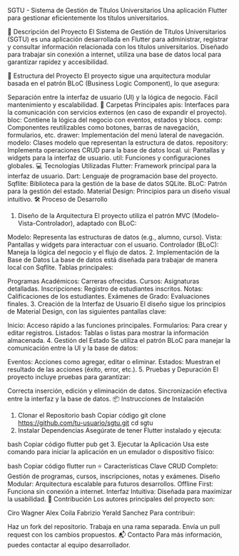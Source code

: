 SGTU - Sistema de Gestión de Títulos Universitarios
Una aplicación Flutter para gestionar eficientemente los títulos universitarios.

📖 Descripción del Proyecto
El Sistema de Gestión de Títulos Universitarios (SGTU) es una aplicación desarrollada en Flutter para administrar, registrar y consultar información relacionada con los títulos universitarios.
Diseñado para trabajar sin conexión a internet, utiliza una base de datos local para garantizar rapidez y accesibilidad.

📂 Estructura del Proyecto
El proyecto sigue una arquitectura modular basada en el patrón BLoC (Business Logic Component), lo que asegura:

Separación entre la interfaz de usuario (UI) y la lógica de negocio.
Fácil mantenimiento y escalabilidad.
🔑 Carpetas Principales
apis: Interfaces para la comunicación con servicios externos (en caso de expandir el proyecto).
bloc: Contiene la lógica del negocio con eventos, estados y blocs.
comp: Componentes reutilizables como botones, barras de navegación, formularios, etc.
drawer: Implementación del menú lateral de navegación.
modelo: Clases modelo que representan la estructura de datos.
repository: Implementa operaciones CRUD para la base de datos local.
ui: Pantallas y widgets para la interfaz de usuario.
util: Funciones y configuraciones globales.
💻 Tecnologías Utilizadas
Flutter: Framework principal para la interfaz de usuario.
Dart: Lenguaje de programación base del proyecto.
Sqflite: Biblioteca para la gestión de la base de datos SQLite.
BLoC: Patrón para la gestión del estado.
Material Design: Principios para un diseño visual intuitivo.
🛠 Proceso de Desarrollo
1. Diseño de la Arquitectura
   El proyecto utiliza el patrón MVC (Modelo-Vista-Controlador), adaptado con BLoC:

Modelo: Representa las estructuras de datos (e.g., alumno, curso).
Vista: Pantallas y widgets para interactuar con el usuario.
Controlador (BLoC): Maneja la lógica del negocio y el flujo de datos.
2. Implementación de la Base de Datos
   La base de datos está diseñada para trabajar de manera local con Sqflite.
   Tablas principales:

Programas Académicos: Carreras ofrecidas.
Cursos: Asignaturas detalladas.
Inscripciones: Registro de estudiantes inscritos.
Notas: Calificaciones de los estudiantes.
Exámenes de Grado: Evaluaciones finales.
3. Creación de la Interfaz de Usuario
   El diseño sigue los principios de Material Design, con las siguientes pantallas clave:

Inicio: Acceso rápido a las funciones principales.
Formularios: Para crear y editar registros.
Listados: Tablas o listas para mostrar la información almacenada.
4. Gestión del Estado
   Se utiliza el patrón BLoC para manejar la comunicación entre la UI y la base de datos:

Eventos: Acciones como agregar, editar o eliminar.
Estados: Muestran el resultado de las acciones (éxito, error, etc.).
5. Pruebas y Depuración
   El proyecto incluye pruebas para garantizar:

Correcta inserción, edición y eliminación de datos.
Sincronización efectiva entre la interfaz y la base de datos.
📦 Instrucciones de Instalación
1. Clonar el Repositorio
   bash
   Copiar código
   git clone https://github.com/tu-usuario/sgtu.git
   cd sgtu
2. Instalar Dependencias
   Asegúrate de tener Flutter instalado y ejecuta:

bash
Copiar código
flutter pub get
3. Ejecutar la Aplicación
   Usa este comando para iniciar la aplicación en un emulador o dispositivo físico:

bash
Copiar código
flutter run
⭐ Características Clave
CRUD Completo: Gestión de programas, cursos, inscripciones, notas y exámenes.
Diseño Modular: Arquitectura escalable para futuros desarrollos.
Offline First: Funciona sin conexión a internet.
Interfaz Intuitiva: Diseñada para maximizar la usabilidad.
🤝 Contribución
Los autores principales del proyecto son:

Ciro Wagner
Alex Coila
Fabrizio Yerald Sanchez
Para contribuir:

Haz un fork del repositorio.
Trabaja en una rama separada.
Envía un pull request con los cambios propuestos.
📬 Contacto
Para más información, puedes contactar al equipo desarrollador.